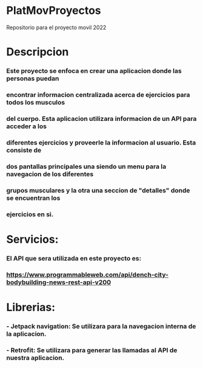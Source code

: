 # PlatMovProyectos
Repositorio  para el proyecto movil 2022


# Descripcion

### Este proyecto se enfoca en crear una aplicacion donde las personas puedan 
### encontrar informacion centralizada acerca de ejercicios para todos los musculos 
### del cuerpo. Esta aplicacion utilizara informacion de un API para acceder a los
### diferentes ejercicios y proveerle la informacion al usuario. Esta consiste de 
### dos pantallas principales una siendo un menu para la navegacion de los diferentes
### grupos musculares y la otra una seccion de "detalles" donde se encuentran los 
### ejercicios en si.



# Servicios: 

### El API que sera utilizada en este proyecto es: 
### https://www.programmableweb.com/api/dench-city-bodybuilding-news-rest-api-v200





# Librerias: 

### - Jetpack navigation: Se utilizara para la navegacion interna de la aplicacion.
### - Retrofit: Se utilizara para generar las llamadas al API de nuestra aplicacion.
